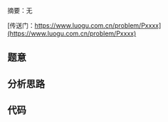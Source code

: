 摘要：无

[传送门：https://www.luogu.com.cn/problem/Pxxxx](https://www.luogu.com.cn/problem/Pxxxx)

## 题意

## 分析思路

## 代码

```cpp
```